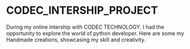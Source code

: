 # CODEC_INTERSHIP_PROJECT
During my online intership with CODEC TECHNOLOGY.
I had the opportunity to explore the world of python developer. 
Here are some my Handmade creations, showcasing my skill and creativity.
